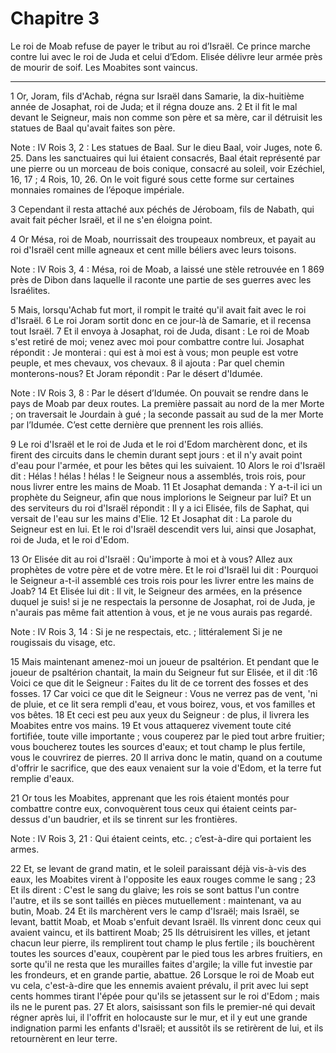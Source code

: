 # Chapitre 3

Le roi de Moab refuse de payer le tribut au roi d’Israël.
Ce prince marche contre lui avec le roi de Juda et celui d’Edom.
Elisée délivre leur armée près de mourir de soif.
Les Moabites sont vaincus.

***

1 Or, Joram, fils d'Achab, régna sur Israël dans Samarie, la dix-huitième année de Josaphat, roi de Juda; et il régna douze ans. 2 Et il fit le mal devant le Seigneur, mais non comme son père et sa mère, car il détruisit les statues de Baal qu'avait faites son père.

<span class="bible-note">Note : </span> IV Rois 3, 2 : Les statues de Baal. Sur le dieu Baal, voir Juges, note 6. 25. Dans les sanctuaires qui lui étaient consacrés, Baal était représenté par une pierre ou un morceau de bois conique, consacré au soleil, voir Ezéchiel, 16, 17 ; 4 Rois, 10, 26. On le voit figuré sous cette forme sur certaines monnaies romaines de l’époque impériale.

3 Cependant il resta attaché aux péchés de Jéroboam, fils de Nabath, qui avait fait pécher Israël, et il ne s'en éloigna point.


4 Or Mésa, roi de Moab, nourrissait des troupeaux nombreux, et payait au roi d'Israël cent mille agneaux et cent mille béliers avec leurs toisons.

<span class="bible-note">Note : </span> IV Rois 3, 4 : Mésa, roi de Moab, a laissé une stèle retrouvée en 1 869 près de Dibon dans laquelle il raconte une partie de ses guerres avec les Israélites.

5 Mais, lorsqu'Achab fut mort, il rompit le traité qu'il avait fait avec le roi d'Israël. 6 Le roi Joram sortit donc en ce jour-là de Samarie, et il recensa tout Israël. 7 Et il envoya à Josaphat, roi de Juda, disant : Le roi de Moab s'est retiré de moi; venez avec moi pour combattre contre lui. Josaphat répondit : Je monterai : qui est à moi est à vous; mon peuple est votre peuple, et mes chevaux, vos chevaux. 8 il ajouta : Par quel chemin monterons-nous? Et Joram répondit : Par le désert d'Idumée.

<span class="bible-note">Note : </span> IV Rois 3, 8 : Par le désert d’Idumée. On pouvait se rendre dans le pays de Moab par deux routes. La première passait au nord de la mer Morte ; on traversait le Jourdain à gué ; la seconde passait au sud de la mer Morte par l’Idumée. C’est cette dernière que prennent les rois alliés.


9 Le roi d'Israël et le roi de Juda et le roi d'Edom marchèrent donc, et ils firent des circuits dans le chemin durant sept jours : et il n'y avait point d'eau pour l'armée, et pour les bêtes qui les suivaient. 10 Alors le roi d'Israël dit : Hélas ! hélas ! hélas ! le Seigneur nous a assemblés, trois rois, pour nous livrer entre les mains de Moab. 11 Et Josaphat demanda : Y a-t-il ici un prophète du Seigneur, afin que nous implorions le Seigneur par lui? Et un des serviteurs du roi d'Israël répondit : Il y a ici Elisée, fils de Saphat, qui versait de l'eau sur les mains d'Elie. 12 Et Josaphat dit : La parole du Seigneur est en lui. Et le roi d'Israël descendit vers lui, ainsi que Josaphat, roi de Juda, et le roi d'Edom.


13 Or Elisée dit au roi d'Israël : Qu'importe à moi et à vous? Allez aux prophètes de votre père et de votre mère. Et le roi d'Israël lui dit : Pourquoi le Seigneur a-t-il assemblé ces trois rois pour les livrer entre les mains de Joab? 14 Et Elisée lui dit : Il vit, le Seigneur des armées, en la présence duquel je suis! si je ne respectais la personne de Josaphat, roi de Juda, je n'aurais pas même fait attention à vous, et je ne vous aurais pas regardé.

<span class="bible-note">Note : </span> IV Rois 3, 14 : Si je ne respectais, etc. ; littéralement Si je ne rougissais du visage, etc.

15 Mais maintenant amenez-moi un joueur de psaltérion. Et pendant que le joueur de psaltérion chantait, la main du Seigneur fut sur Elisée, et il dit :16 Voici ce que dit le Seigneur : Faites du lit de ce torrent des fosses et des fosses. 17 Car voici ce que dit le Seigneur : Vous ne verrez pas de vent, 'ni de pluie, et ce lit sera rempli d'eau, et vous boirez, vous, et vos familles et vos bêtes. 18 Et ceci est peu aux yeux du Seigneur : de plus, il livrera les Moabites entre vos mains. 19 Et vous attaquerez vivement toute cité fortifiée, toute ville importante ; vous couperez par le pied tout arbre fruitier; vous boucherez toutes les sources d'eaux; et tout champ le plus fertile, vous le couvrirez de pierres. 20 Il arriva donc le matin, quand on a coutume d'offrir le sacrifice, que des eaux venaient sur la voie d'Edom, et la terre fut remplie d'eaux.


21 Or tous les Moabites, apprenant que les rois étaient montés pour combattre contre eux, convoquèrent tous ceux qui étaient ceints par-dessus d'un baudrier, et ils se tinrent sur les frontières.

<span class="bible-note">Note : </span> IV Rois 3, 21 : Qui étaient ceints, etc. ; c’est-à-dire qui portaient les armes.

22 Et, se levant de grand matin, et le soleil paraissant déjà vis-à-vis des eaux, les Moabites virent à l'opposite les eaux rouges comme le sang ; 23 Et ils dirent : C'est le sang du glaive; les rois se sont battus l'un contre l'autre, et ils se sont taillés en pièces mutuellement : maintenant, va au butin, Moab. 24 Et ils marchèrent vers le camp d'Israël; mais Israël, se levant, battit Moab, et Moab s'enfuit devant Israël. Ils vinrent donc ceux qui avaient vaincu, et ils battirent Moab; 25 Ils détruisirent les villes, et jetant chacun leur pierre, ils remplirent tout champ le plus fertile ; ils bouchèrent toutes les sources d'eaux, coupèrent par le pied tous les arbres fruitiers, en sorte qu'il ne resta que les murailles faites d'argile; la ville fut investie par les frondeurs, et en grande partie, abattue. 26 Lorsque le roi de Moab eut vu cela, c'est-à-dire que les ennemis avaient prévalu, il prit avec lui sept cents hommes tirant l'épée pour qu'ils se jetassent sur le roi d'Edom ; mais ils ne le purent pas. 27
Et alors, saisissant son fils le premier-né qui devait régner après lui, il l'offrit en holocauste sur le mur, et il y eut une grande indignation parmi les enfants d'Israël; et aussitôt ils se retirèrent de lui, et ils retournèrent en leur terre.

